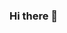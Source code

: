 ### Hi there 👋

<!--
**ChinaCougarPhenomenon/ChinaCougarPhenomenon** is a ✨ _special_ ✨ repository because its `README.md` (this file) appears on your GitHub profile.


## Datasets Overview

### `sample_comments`
- **label**: Categorizes the marital type discussed (`1` for "Marrying into the wife’s family," `0` for others).
- **theory**: Assigns a theoretical model to the comment (`Patriarchy`, `Exchange`, `Sexual Script`).
- **word**: Lists the thematic keyword for the comment.
- **sentiment**: Classifies the comment's tone as `hate` or `non-hate`.

### `model_performance`
- Documents model performance metrics when fine-tuned with various parameters.

### `model_robustness_`
- Records the final sentiment analysis model's robustness across different random seeds.

## Data Ethics and FAIR Principles

This study upholds ethical research practices, ensuring data anonymity and focusing on societal conversations without personal identification. The FAIR principles are integral to this research:
- **Findability**: Data is openly accessible with clear metadata.
- **Accessibility**: The data is retrievable by its identifier and usable by humans and machines.
- **Interoperability**: Data can be combined with other data without legal, technical, or financial constraints.
- **Reusability**: Data is well-described to facilitate reuse.

